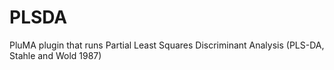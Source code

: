 # PLSDA
PluMA plugin that runs Partial Least Squares Discriminant Analysis (PLS-DA, Stahle and Wold 1987)
